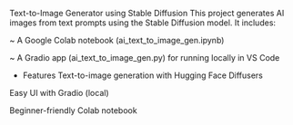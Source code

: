 
 Text-to-Image Generator using Stable Diffusion
This project generates AI images from text prompts using the Stable Diffusion model. It includes:

~ A Google Colab notebook (ai_text_to_image_gen.ipynb)

~ A Gradio app (ai_text_to_image_gen.py) for running locally in VS Code

* Features
Text-to-image generation with Hugging Face Diffusers

Easy UI with Gradio (local)

Beginner-friendly Colab notebook
